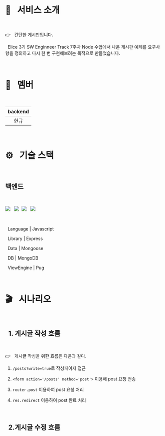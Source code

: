 <br>

# 💬 &nbsp; 서비스 소개

<br>

👉 &nbsp; 간단한 게시판입니다.

&nbsp; Elice 3기 SW Enginneer Track 7주차 Node 수업에서 나온 게시판 예제를 요구사항을 정의하고 다시 한 번 구현해보려는 목적으로 만들었습니다.

<br>

# 💬 &nbsp; 멤버

<br>

| backend |
| :-----: |
|  현규   |

<br>

# ⚙️ &nbsp; 기술 스택

<br>

## 백엔드

<br>

<img src="https://img.shields.io/badge/-JavaScript-F7DF1E?style=flat&logo=JavaScript&logoColor=black"/> &nbsp;
<img src="https://img.shields.io/badge/-Express-000?style=flat&logo=Express&logoColor=white"/>&nbsp;
<img src="https://img.shields.io/badge/-Pug-000?style=flat&logo=Pug&logoColor=white"/> &nbsp;
<img src="https://img.shields.io/badge/-MongoDB-71,162,72?style=flat&logo=MongoDB&logoColor=black"/> &nbsp;

<br>

&nbsp; Language | Javascript

&nbsp; Library | Express

&nbsp; Data | Mongoose

&nbsp; DB | MongoDB

&nbsp; ViewEngine | Pug

<br>

# 🎬 &nbsp; 시나리오

<br>

## &nbsp; 1. 게시글 작성 흐름

<br>

👉 &nbsp; 게시글 작성을 위한 흐름은 다음과 같다.

1. `/posts?write=true`로 작성페이지 접근

2. `<form action='/posts' method='post'>` 이용해 post 요청 전송

3. `router.post` 이용하여 post 요청 처리

4. `res.redirect` 이용하여 post 완료 처리

<br>

## &nbsp; 2.게시글 수정 흐름

<br>

<br>

## &nbsp;

<br>
